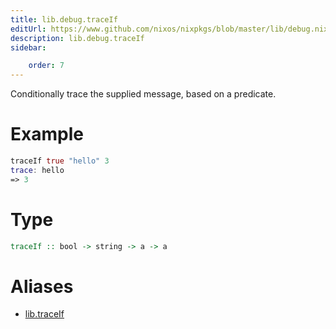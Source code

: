 ```yaml
---
title: lib.debug.traceIf
editUrl: https://www.github.com/nixos/nixpkgs/blob/master/lib/debug.nix#L55C5
description: lib.debug.traceIf
sidebar:

    order: 7
---
```


Conditionally trace the supplied message, based on a predicate.

# Example

```nix
traceIf true "hello" 3
trace: hello
=> 3
```

# Type

```haskell
traceIf :: bool -> string -> a -> a
```


# Aliases

- [lib.traceIf](reference/lib/lib-traceIf)


